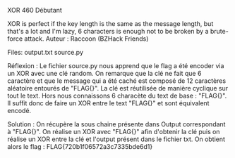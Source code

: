 XOR
460
Débutant

XOR is perfect if the key length is the same as the message length, but that's a lot and I'm lazy, 6 characters is enough not to be broken by a brute-force attack.
Auteur : Raccoon (BZHack Friends)

Files:
output.txt
source.py

Réflexion :
Le fichier source.py nous apprend que le flag a été encoder via un XOR avec une clé random. On remarque que la clé ne fait que 6 caractère et que le message qui a été caché est composé de 12 caractères aléatoire entourés de "FLAG{}".
La clé est réutilisée de manière cyclique sur tout le text. Hors nous connaissons 6 characète du text de base : "FLAG{}". Il suffit donc de faire un XOR entre le text "FLAG{}" et sont équivalent encodé.

Solution :
On récupère la sous chaine présente dans Output correspondant à "FLAG{}". On réalise un XOR avec "FLAG{}" afin d'obtenir la clé puis on réalise un XOR entre la clé et l'output présent dans le fichier txt. On obtient alors le flag : 
FLAG{720b1f06572a3c7335bde6d1}
